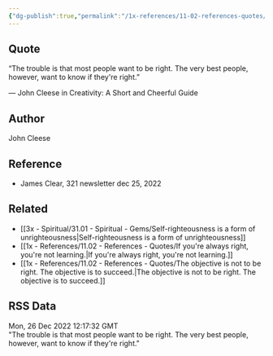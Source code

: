 ```yaml
---
{"dg-publish":true,"permalink":"/1x-references/11-02-references-quotes/the-best-people-want-to-know-if-they-are-right-john-cleese/"}
---
```



## Quote
“The trouble is that most people want to be right. The very best people, however, want to know if they're right.”

— John Cleese in Creativity: A Short and Cheerful Guide

## Author
John Cleese

## Reference
- James Clear, 321 newsletter dec 25, 2022

## Related
- [[3x - Spiritual/31.01 - Spiritual - Gems/Self-righteousness is a form of unrighteousness\|Self-righteousness is a form of unrighteousness]]
- [[1x - References/11.02 - References - Quotes/If you're always right, you're not learning.\|If you're always right, you're not learning.]]
- [[1x - References/11.02 - References - Quotes/The objective is not to be right. The objective is to succeed.\|The objective is not to be right. The objective is to succeed.]]

## RSS Data
<div class='date'>Mon, 26 Dec 2022 12:17:32 GMT</div>
<div class='description'>"The trouble is that most people want to be right. The very best people, however, want to know if they're right."</div>